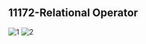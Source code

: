 ## 11172-Relational Operator
![1](https://user-images.githubusercontent.com/60235679/91651264-468ab480-ea50-11ea-88b0-cad244439c22.png)
![2](https://user-images.githubusercontent.com/60235679/91651266-48547800-ea50-11ea-9103-b2f0daa588fd.png)
